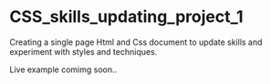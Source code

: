 # CSS_skills_updating_project_1
Creating a single page Html and Css document to update skills and experiment with styles and techniques.

Live example comimg soon..

